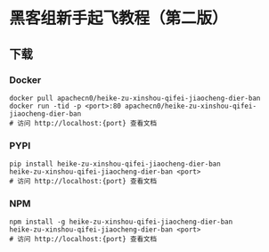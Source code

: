 # 黑客组新手起飞教程（第二版）

## 下载

### Docker

```
docker pull apachecn0/heike-zu-xinshou-qifei-jiaocheng-dier-ban
docker run -tid -p <port>:80 apachecn0/heike-zu-xinshou-qifei-jiaocheng-dier-ban
# 访问 http://localhost:{port} 查看文档
```

### PYPI

```
pip install heike-zu-xinshou-qifei-jiaocheng-dier-ban
heike-zu-xinshou-qifei-jiaocheng-dier-ban <port>
# 访问 http://localhost:{port} 查看文档
```

### NPM

```
npm install -g heike-zu-xinshou-qifei-jiaocheng-dier-ban
heike-zu-xinshou-qifei-jiaocheng-dier-ban <port>
# 访问 http://localhost:{port} 查看文档
```